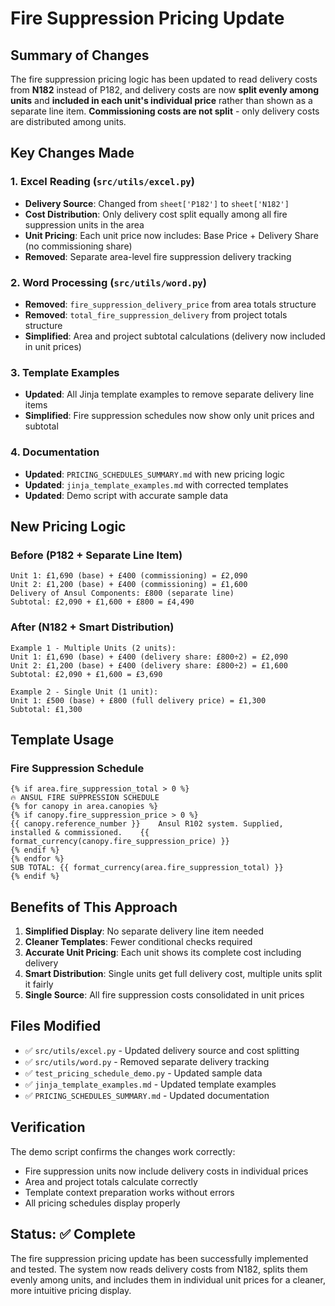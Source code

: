 # Fire Suppression Pricing Update

## Summary of Changes

The fire suppression pricing logic has been updated to read delivery costs from **N182** instead of P182, and delivery costs are now **split evenly among units** and **included in each unit's individual price** rather than shown as a separate line item. **Commissioning costs are not split** - only delivery costs are distributed among units.

## Key Changes Made

### 1. Excel Reading (`src/utils/excel.py`)

- **Delivery Source**: Changed from `sheet['P182']` to `sheet['N182']`
- **Cost Distribution**: Only delivery cost split equally among all fire suppression units in the area
- **Unit Pricing**: Each unit price now includes: Base Price + Delivery Share (no commissioning share)
- **Removed**: Separate area-level fire suppression delivery tracking

### 2. Word Processing (`src/utils/word.py`)

- **Removed**: `fire_suppression_delivery_price` from area totals structure
- **Removed**: `total_fire_suppression_delivery` from project totals structure
- **Simplified**: Area and project subtotal calculations (delivery now included in unit prices)

### 3. Template Examples

- **Updated**: All Jinja template examples to remove separate delivery line items
- **Simplified**: Fire suppression schedules now show only unit prices and subtotal

### 4. Documentation

- **Updated**: `PRICING_SCHEDULES_SUMMARY.md` with new pricing logic
- **Updated**: `jinja_template_examples.md` with corrected templates
- **Updated**: Demo script with accurate sample data

## New Pricing Logic

### Before (P182 + Separate Line Item)

```
Unit 1: £1,690 (base) + £400 (commissioning) = £2,090
Unit 2: £1,200 (base) + £400 (commissioning) = £1,600
Delivery of Ansul Components: £800 (separate line)
Subtotal: £2,090 + £1,600 + £800 = £4,490
```

### After (N182 + Smart Distribution)

```
Example 1 - Multiple Units (2 units):
Unit 1: £1,690 (base) + £400 (delivery share: £800÷2) = £2,090
Unit 2: £1,200 (base) + £400 (delivery share: £800÷2) = £1,600
Subtotal: £2,090 + £1,600 = £3,690

Example 2 - Single Unit (1 unit):
Unit 1: £500 (base) + £800 (full delivery price) = £1,300
Subtotal: £1,300
```

## Template Usage

### Fire Suppression Schedule

```jinja2
{% if area.fire_suppression_total > 0 %}
🔥 ANSUL FIRE SUPPRESSION SCHEDULE
{% for canopy in area.canopies %}
{% if canopy.fire_suppression_price > 0 %}
{{ canopy.reference_number }}    Ansul R102 system. Supplied, installed & commissioned.    {{ format_currency(canopy.fire_suppression_price) }}
{% endif %}
{% endfor %}
SUB TOTAL: {{ format_currency(area.fire_suppression_total) }}
{% endif %}
```

## Benefits of This Approach

1. **Simplified Display**: No separate delivery line item needed
2. **Cleaner Templates**: Fewer conditional checks required
3. **Accurate Unit Pricing**: Each unit shows its complete cost including delivery
4. **Smart Distribution**: Single units get full delivery cost, multiple units split it fairly
5. **Single Source**: All fire suppression costs consolidated in unit prices

## Files Modified

- ✅ `src/utils/excel.py` - Updated delivery source and cost splitting
- ✅ `src/utils/word.py` - Removed separate delivery tracking
- ✅ `test_pricing_schedule_demo.py` - Updated sample data
- ✅ `jinja_template_examples.md` - Updated template examples
- ✅ `PRICING_SCHEDULES_SUMMARY.md` - Updated documentation

## Verification

The demo script confirms the changes work correctly:

- Fire suppression units now include delivery costs in individual prices
- Area and project totals calculate correctly
- Template context preparation works without errors
- All pricing schedules display properly

## Status: ✅ Complete

The fire suppression pricing update has been successfully implemented and tested. The system now reads delivery costs from N182, splits them evenly among units, and includes them in individual unit prices for a cleaner, more intuitive pricing display.
